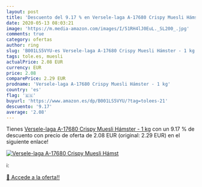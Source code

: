 ```yaml
---
layout: post
title: 'Descuento del 9.17 % en Versele-laga A-17680 Crispy Muesli Hámst'
date: 2020-05-13 08:03:21
image: 'https://m.media-amazon.com/images/I/51RH4lJ0EuL._SL200_.jpg'
comments: true
category: ofertas
author: ring
slug: 'B001LS5VYU-es Versele-laga A-17680 Crispy Muesli Hámster - 1 kg'
tags: tole.es, muesli
actualPrice: 2.08 EUR
currency: EUR
price: 2.08
comparePrice: 2.29 EUR
prodname: 'Versele-laga A-17680 Crispy Muesli Hámster - 1 kg'
country: 'es'
flag: '🇪🇸'
buyurl: 'https://www.amazon.es/dp/B001LS5VYU/?tag=tolees-21'
descuento: '9.17'
average: '2.08'
---
```


Tienes [Versele-laga A-17680 Crispy Muesli Hámster - 1 kg](https://www.amazon.es/dp/B001LS5VYU/?tag=tolees-21) con un 9.17 % de descuento con precio de oferta de 2.08 EUR (original: 2.29 EUR) en el siguiente enlace!

[![Versele-laga A-17680 Crispy Muesli Hámst](https://m.media-amazon.com/images/I/51RH4lJ0EuL._SL200_.jpg)](https://www.amazon.es/dp/B001LS5VYU/?tag=tolees-21)

ℹ️:


[🛒 Accede a la oferta!!](https://www.amazon.es/dp/B001LS5VYU/?tag=tolees-21)
